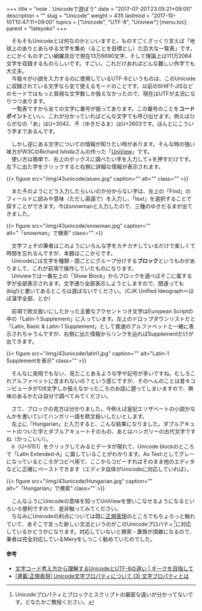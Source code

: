 +++
title = "note：Unicodeで遊ぼう"
date = "2017-07-20T23:05:21+09:00"
description = ""
slug = "Unicode"
weight = 435
lastmod = "2017-10-10T10:47:11+09:00"
topics = ["Unicode", "UTF-8", "Uniview"]
[menu.toc]
    parent = "tateyoko"
+++

&#x3000;そもそもUnicodeとは何なのかといいますと、ものすごくざっくり言えば「地球上のありとあらゆる文字を集め（ることを目標とし）た巨大な一覧表」です。とにかくものすごい網羅具合で現在13万6690文字、そして理論上は111万2064文字を収録するものらしいです。すごい。これだけあればどんな難しい外字でも大丈夫。  
　今我々が小説を入力するのに使用しているUTF-8というものは、このUnicodeに収録されている文字なら全て使えるモードのことです。以前のSHIFT-JISなどのモードではもっと貧弱な文字数しか扱えなかったので、現在はUTFが主流になりつつあります。  
　一覧表ですから全ての文字に番号が振ってあります。この番号のことを**コードポイント**といい、これが分かっていればどんな文字でも呼び出せます。例えばひらがなの「あ」はU+3042、☃（ゆきだるま）はU+2603です。ほんとにこういう字まであるんです。

　しかし逆にある文字についての情報が知りたい時があります。そんな時の強い味方がW3CのRichard Ishidaさんの作った「[UniView](https://r12a.github.io/uniview/)」です。  
　使い方は簡単で、右上のボックスに調べたい字を入力して↓を押すだけです。左下に出た字をクリックすると右側に詳細な情報が表示されます。

{{< figure src="/img/43unicode/aiueo.jpg" caption="" alt="" class="" >}}

　また☃のようにどう入力したらいいのか分からない字は、左上の「Find」のフィールドに読みや意味（ただし英語で）を入力し、「text」を選択することで探すことができます。今はsnowmanと入力したので、三種のゆきだるまが出てきました。

{{< figure src="/img/43unicode/snowman.jpg" caption="" alt="「snowman」で検索" class="" >}}

　文字フェチの筆者はこのようにいろんな字をカチカチしているだけで楽しくて時間を忘れるんですが、本題はここからです。  
　Unicodeには文字を種類・国ごとにグループ分けする**ブロック**というものがありまして、これが前項で操作していたものになります。  
　Univiewでは一番左上の「Show Block」からブロックを選べばそこに属する字が全部表示されます。文字通り全部表示しようとしますので、間違っても(big!)と書いてあるところは選ばないでください。（CJK Unified Ideograph＝ほぼ漢字全部、とか）

　前項で欧文扱いにしたかった主要なアクセントつき文字はEuropean Scriptの中の「Latin-1 Supplement」に入っています。左上のドロップダウンリストだと「Latin, Basic & Latin-1 Supplement」として普通のアルファベットと一緒に表示されちゃうんですが、右側に出た情報からリンクを辿ればSupplementだけが出てきます。

{{< figure src="/img/43unicode/latin1.jpg" caption="" alt="Latin-1 Supplementを表示" class="" >}}

　そんなに突飛でもない、見たことあるような字や記号が多いですね。むしろこれアルファベットに含まれないの？という感じですが、そのへんのことは昔々コンピュータが128文字しか扱えなかったころのお話に遡ってしまいますので、興味のあるかたは自分で調べてみてください。

　さて、ブロックの見方は分かりました。今例えば皇妃エリザベートの小説かなんかを書いていてハンガリー語を欧文扱いしたいとします。  
　左上に「Hungarian」と入力すると、こんな結果になりました。ダブルアキュートのついた字とダブルアキュートそのもの、あとはハンガリーの古代文字ですね（かっこいい）。  
　ő（U+0151）をクリックしてみるとデータが現れて、Unicode blockのところで「Latin Extended-A」に属していることがわかります。As Text:としてグレーになっているところがコピペ用で、ここからコピーすればそのまま他のエディタなどに正確にペーストできます（エディタ自体がUnicodeに対応していれば）。

{{< figure src="/img/43unicode/Hungarian.jpg" caption="" alt="「Hungarian」で検索" class="" >}}

　こんなふうにUnicodeの意味を知ってUniViewを使いこなせるようになるといろいろ便利ですので、是非触ってみてください。  
　ちなみにUnicodeの利点については既に[正規表現](/tutorial/regex/)のところでもちょろっと触れていて、あそこで言った新しい文法というのがこのUnicodeプロパティ[^1]に対応しているかどうかになります。対応していないと検索・置換が煩雑になるので、筆者は完全対応しているMeryをしつこく勧めていたのでした。

[^1]:Unicodeプロパティとブロックとスクリプトの厳密な違いが分かってないです。どなたかご教授ください。

#### 参考
- [文字コード考え方から理解するUnicodeとUTF-8の違い | ギークを目指して](http://equj65.net/tech/charcode/)
- [[連載:正規表現] Unicode文字プロパティについて (3) 文字プロパティとは](https://techracho.bpsinc.jp/hachi8833/2013_10_15/13889)

